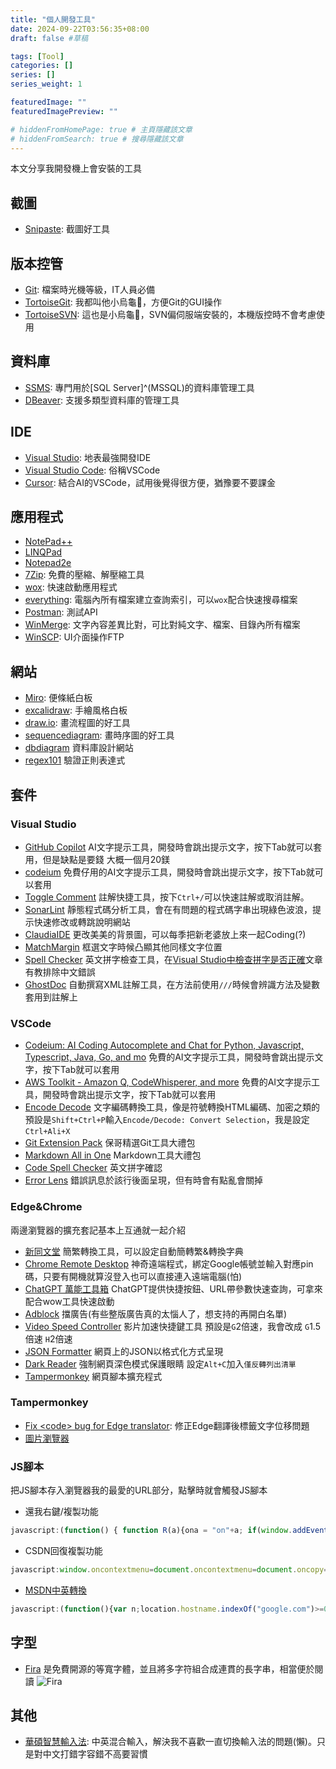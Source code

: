 ```yaml
---
title: "個人開發工具"
date: 2024-09-22T03:56:35+08:00
draft: false #草稿

tags: [Tool]
categories: []
series: []
series_weight: 1

featuredImage: ""
featuredImagePreview: ""

# hiddenFromHomePage: true # 主頁隱藏該文章
# hiddenFromSearch: true # 搜尋隱藏該文章
---
```


<!--more-->

本文分享我開發機上會安裝的工具

## 截圖

* [Snipaste](https://zh.snipaste.com/): 截圖好工具

## 版本控管

* [Git](https://git-scm.com/downloads): 檔案時光機等級，IT人員必備
* [TortoiseGit](https://tortoisegit.org/): 我都叫他小烏龜🐢，方便Git的GUI操作
* [TortoiseSVN](https://tortoisesvn.net/): 這也是小烏龜🐢，SVN偏伺服端安裝的，本機版控時不會考慮使用

## 資料庫

* [SSMS](https://learn.microsoft.com/zh-tw/sql/ssms/download-sql-server-management-studio-ssms?view=sql-server-ver16#download-ssms): 專門用於[SQL Server]^(MSSQL)的資料庫管理工具
* [DBeaver](https://dbeaver.io/): 支援多類型資料庫的管理工具

## IDE

* [Visual Studio](https://visualstudio.microsoft.com/zh-hant/downloads/): 地表最強開發IDE
* [Visual Studio Code](https://code.visualstudio.com/download): 俗稱VSCode
* [Cursor](https://cursor.sh/): 結合AI的VSCode，試用後覺得很方便，猶豫要不要課金

## 應用程式

* [NotePad++](https://notepad-plus-plus.org/downloads/)
* [LINQPad](https://www.linqpad.net/Download.aspx)
* [Notepad2e](https://github.com/ProgerXP/Notepad2e)
* [7Zip](https://www.7-zip.org/download.html): 免費的壓縮、解壓縮工具
* [wox](http://www.wox.one/): 快速啟動應用程式
* [everything](https://www.voidtools.com/zh-cn/downloads/): 電腦內所有檔案建立查詢索引，可以`wox`配合快速搜尋檔案
* [Postman](https://www.postman.com/downloads/): 測試API
* [WinMerge](https://winmerge.org/?lang=zh_tw): 文字內容差異比對，可比對純文字、檔案、目錄內所有檔案
* [WinSCP](https://winscp.net/eng/download.php): UI介面操作FTP

## 網站

* [Miro](https://miro.com/): 便條紙白板
* [excalidraw](https://excalidraw.com/): 手繪風格白板
* [draw.io](https://app.diagrams.net/): 畫流程圖的好工具
* [sequencediagram](https://sequencediagram.org/): 畫時序圖的好工具
* [dbdiagram](https://dbdiagram.io/d) 資料庫設計網站
* [regex101](https://regex101.com/) 驗證正則表達式

## 套件

### Visual Studio

* [GitHub Copilot](https://marketplace.visualstudio.com/items?itemName=GitHub.copilotvs)
AI文字提示工具，開發時會跳出提示文字，按下Tab就可以套用，但是缺點是要錢 大概一個月20鎂
* [codeium](https://codeium.com/)
免費仔用的AI文字提示工具，開發時會跳出提示文字，按下Tab就可以套用
* [Toggle Comment](https://marketplace.visualstudio.com/items?itemName=techhypno.ToggleComment)
註解快捷工具，按下`Ctrl+/`可以快速註解或取消註解。
* [SonarLint](https://marketplace.visualstudio.com/items?itemName=SonarSource.SonarLintforVisualStudio2022)
靜態程式碼分析工具，會在有問題的程式碼字串出現綠色波浪，提示快速修改或轉跳說明網站
* [ClaudiaIDE](https://marketplace.visualstudio.com/items?itemName=kbuchi.ClaudiaIDE)
更改美美的背景圖，可以每季把新老婆放上來一起Coding(?)
* [MatchMargin](https://marketplace.visualstudio.com/items?itemName=VisualStudioPlatformTeam.MatchMargin)
框選文字時候凸顯其他同樣文字位置
* [Spell Checker](https://marketplace.visualstudio.com/items?itemName=EWoodruff.VisualStudioSpellCheckerVS2022andLater)
英文拼字檢查工具，在[Visual Studio中檢查拼字是否正確](https://blog.poychang.net/visual-studio-spell-checker/)文章有教排除中文錯誤
* [GhostDoc](https://marketplace.visualstudio.com/items?itemName=sergeb.GhostDoc)
自動撰寫XML註解工具，在方法前使用`///`時候會辨識方法及變數套用到註解上

### VSCode

* [Codeium: AI Coding Autocomplete and Chat for Python, Javascript, Typescript, Java, Go, and mo](https://marketplace.visualstudio.com/items?itemName=Codeium.codeium)
免費的AI文字提示工具，開發時會跳出提示文字，按下Tab就可以套用
* [AWS Toolkit - Amazon Q, CodeWhisperer, and more](https://marketplace.visualstudio.com/items?itemName=AmazonWebServices.aws-toolkit-vscode)
免費的AI文字提示工具，開發時會跳出提示文字，按下Tab就可以套用
* [Encode Decode](https://marketplace.visualstudio.com/items?itemName=mitchdenny.ecdc) 
文字編碼轉換工具，像是符號轉換HTML編碼、加密之類的
預設是`Shift+Ctrl+P`輸入`Encode/Decode: Convert Selection`，我是設定`Ctrl+Ali+X`
* [Git Extension Pack](https://marketplace.visualstudio.com/items?itemName=doggy8088.git-extension-pack)
保哥精選Git工具大禮包
* [Markdown All in One](https://marketplace.visualstudio.com/items?itemName=yzhang.markdown-all-in-one)
Markdown工具大禮包
* [Code Spell Checker](https://marketplace.visualstudio.com/items?itemName=streetsidesoftware.code-spell-checker)
英文拼字確認
* [Error Lens](https://marketplace.visualstudio.com/items?itemName=usernamehw.errorlens)
錯誤訊息於該行後面呈現，但有時會有點亂會關掉

### Edge&Chrome

兩邊瀏覽器的擴充套記基本上互通就一起介紹

* [新同文堂](https://microsoftedge.microsoft.com/addons/detail/%E6%96%B0%E5%90%8C%E6%96%87%E5%A0%82/ijddgmclgedepadbikmfekambhhfjfnl)
簡繁轉換工具，可以設定自動簡轉繁&轉換字典
* [Chrome Remote Desktop](https://chromewebstore.google.com/detail/chrome-remote-desktop/inomeogfingihgjfjlpeplalcfajhgai)
神奇遠端程式，綁定Google帳號並輸入對應pin碼，只要有開機就算沒登入也可以直接連入遠端電腦(怕)
* [ChatGPT 萬能工具箱](https://chromewebstore.google.com/detail/chatgpt-%E8%90%AC%E8%83%BD%E5%B7%A5%E5%85%B7%E7%AE%B1/fmijcafgekkphdijpclfgnjhchmiokgp)
ChatGPT提供快捷按鈕、URL帶參數快速查詢，可拿來配合wow工具快速啟動
* [Adblock](https://microsoftedge.microsoft.com/addons/detail/adblock-plus-free-ad-bl/gmgoamodcdcjnbaobigkjelfplakmdhh)
擋廣告(有些整版廣告真的太惱人了，想支持的再開白名單)
* [Video Speed Controller](https://chrome.google.com/webstore/detail/nffaoalbilbmmfgbnbgppjihopabppdk)
影片加速快捷鍵工具
預設是`G`2倍速，我會改成 `G`1.5倍速 `H`2倍速
* [JSON Formatter](https://chromewebstore.google.com/detail/json-formatter/bcjindcccaagfpapjjmafapmmgkkhgoa)
網頁上的JSON以格式化方式呈現
* [Dark Reader](https://chromewebstore.google.com/detail/dark-reader/eimadpbcbfnmbkopoojfekhnkhdbieeh)
強制網頁深色模式保護眼睛
設定`Alt+C`加入`僅反轉列出清單`
* [Tampermonkey](https://microsoftedge.microsoft.com/addons/detail/%E7%AF%A1%E6%94%B9%E7%8C%B4/iikmkjmpaadaobahmlepeloendndfphd)
網頁腳本擴充程式
<!-- * [動畫瘋 Plus](https://chromewebstore.google.com/detail/%E5%8B%95%E7%95%AB%E7%98%8B-plus/ajgafpcbdchnokkfimcnmoemeldnefnl) -->
<!-- * [動畫瘋·Plus](https://chromewebstore.google.com/detail/%E5%8B%95%E7%95%AB%E7%98%8B%C2%B7plus/jkpkmeimgkhodlppajjgikfcodlilmpd) -->

### Tampermonkey

* [Fix &lt;code&gt; bug for Edge translator](https://greasyfork.org/zh-CN/scripts/485715-fix-code-bug-for-edge-translator): 修正Edge翻譯後標籤文字位移問題
* [圖片瀏覽器](https://greasyfork.org/zh-CN/scripts/29205-%E5%9C%96%E7%89%87%E7%80%8F%E8%A6%BD%E5%99%A8)
<!-- * [優化動畫瘋彈幕](https://greasyfork.org/zh-TW/scripts/31468-%E5%84%AA%E5%8C%96%E5%8B%95%E7%95%AB%E7%98%8B%E5%BD%88%E5%B9%95) -->

### JS腳本

把JS腳本存入瀏覽器我的最愛的URL部分，點擊時就會觸發JS腳本

* 還我右鍵/複製功能
```js
javascript:(function() { function R(a){ona = "on"+a; if(window.addEventListener) window.addEventListener(a, function (e) { for(var n=e.originalTarget; n; n=n.parentNode) n[ona]=null; }, true); window[ona]=null; document[ona]=null; if(document.body) document.body[ona]=null; } R("contextmenu"); R("click"); R("mousedown"); R("mouseup"); R("selectstart");})()
```
* CSDN回復複製功能
```js
javascript:window.oncontextmenu=document.oncontextmenu=document.oncopy=null; [...document.querySelectorAll('body')].forEach(dom => dom.outerHTML = dom.outerHTML); [...document.querySelectorAll('body, body *')].forEach(dom => {['onselect', 'onselectstart', 'onselectend', 'ondragstart', 'ondragend', 'oncontextmenu', 'oncopy'].forEach(ev => dom.removeAttribute(ev)); dom.style['user-select']='auto';});
```
* [MSDN中英轉換](https://blog.miniasp.com/post/2008/03/07/One-click-transfer-MSDN-document-to-Traditional-Chinese-version-in-IE)
```js
javascript:(function(){var n;location.hostname.indexOf("google.com")>=0&&(n=location.search.indexOf("hl="),n==-1?location.search.indexOf("?")==0?void(location.search+="&hl=en-us"):void(location.search+="?hl=en-us"):location.search.substr(n+3,2)=="en"?void(location.search=location.search.replace(/hl=(\w\w)(-\w+)?/i,"hl=zh-Hant")):void(location.search=location.search.replace(/hl=(\w\w)(-\w+)?/i,"hl=en-us")));location.hostname.indexOf("microsoft.com")>=0&&(location.hostname.indexOf("support.microsoft.com")>=0?(n=location.pathname.search(/^\/kb\/\d+/i),n>=0&&(location.pathname.search(/^\/kb\/\d+\/?$/i)>=0?void(location.pathname=location.pathname.replace(/^(\/kb\/\d+)(\/)?(\w\w-\w\w)?$/i,"$1/en-us")):location.pathname.search(/^\/kb\/\d+\/(\w\w)(-\w\w)?/i)>=0?location.pathname.search(/^(\/kb\/\d+\/)en(-\w\w)?$/i)>=0?void(location.pathname=location.pathname.replace(/^(\/kb\/\d+\/)en(-\w\w)?$/i,"$1zh-tw")):void(location.pathname=location.pathname.replace(/^(\/kb\/\d+\/)\w\w(-\w\w)?$/i,"$1en-us")):void(location.pathname=location.pathname.replace(/^(\/kb\/\d+)(\/\w\w-\w\w)?$/i,"$1/en-us")))):location.pathname.search(/^\/(\w\w)(-\w\w)?\/?/i)>=0&&(location.pathname.search(/^\/(en)(-\w\w)?(\/)?(.*)/i)>=0?void(location.pathname=location.pathname.replace(/^\/(en)(-\w\w)?(\/)?(.*)/i,"/zh-tw$3$4")):void(location.pathname=location.pathname.replace(/^\/(\w\w)(-\w\w)?(\/)?(.*)/i,"/en-us$3$4"))))})()
```

## 字型

* [Fira](https://github.com/tonsky/FiraCode) 
是免費開源的等寬字體，並且將多字符組合成連貫的長字串，相當便於閱讀
![](https://github.com/tonsky/FiraCode/raw/master/extras/ligatures.png "Fira")

## 其他

* [華碩智慧輸入法](https://www.microsoft.com/store/productId/9MT4L79Z1G0N?ocid=pdpshare): 中英混合輸入，解決我不喜歡一直切換輸入法的問題(懶)。只是對中文打錯字容錯不高要習慣
